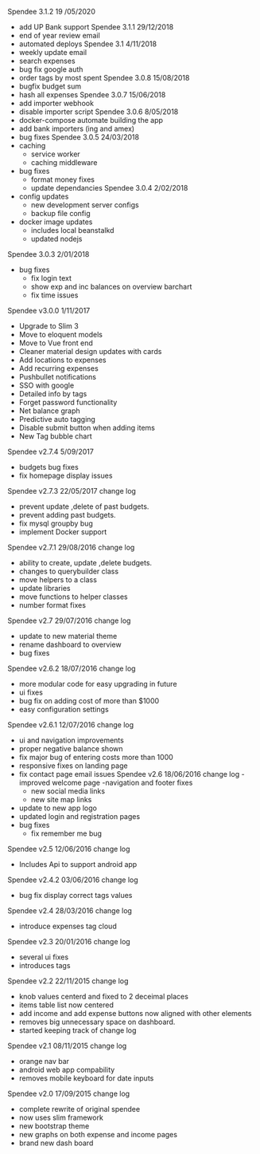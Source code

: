 Spendee 3.1.2 19 /05/2020
- add UP Bank support
Spendee 3.1.1 29/12/2018
- end of year review email
- automated deploys
Spendee 3.1 4/11/2018
- weekly update email
- search expenses
- bug fix google auth
- order tags by most spent
Spendee 3.0.8 15/08/2018
- bugfix budget sum
- hash all expenses
Spendee 3.0.7 15/06/2018
- add importer webhook
- disable importer script
Spendee 3.0.6 8/05/2018
- docker-compose automate building the app
- add bank importers (ing and amex)
- bug fixes
Spendee 3.0.5 24/03/2018
- caching
  - service worker
  - caching middleware
- bug fixes
  - format money fixes
  - update dependancies
Spendee 3.0.4 2/02/2018
- config updates
  - new development server configs
  - backup file config
- docker image updates
  - includes local beanstalkd
  - updated nodejs

Spendee 3.0.3 2/01/2018
- bug fixes
  - fix login text
  - show exp and inc balances on overview barchart
  - fix time issues

Spendee v3.0.0 1/11/2017
- Upgrade to Slim 3
- Move to eloquent models
- Move to Vue front end
- Cleaner material design updates with cards
- Add locations to expenses
- Add recurring expenses
- Pushbullet notifications
- SSO with google
- Detailed info by tags
- Forget password functionality
- Net balance graph
- Predictive auto tagging
- Disable submit button when adding items
- New Tag bubble chart

Spendee v2.7.4 5/09/2017
- budgets bug fixes
- fix homepage display issues

Spendee v2.7.3 22/05/2017
change log
- prevent update ,delete of past budgets.
- prevent adding past budgets.
- fix mysql groupby bug
- implement Docker support

Spendee v2.7.1 29/08/2016
change log
- ability to create, update ,delete budgets.
- changes to querybuilder class
- move helpers to a class
- update libraries
- move functions to helper classes
- number format fixes

Spendee v2.7 29/07/2016
change log
- update to new material theme
- rename dashboard to overview
- bug fixes

Spendee v2.6.2 18/07/2016
change log
- more modular code for easy upgrading in future
- ui fixes
- bug fix on adding cost of more than $1000
- easy configuration settings

Spendee v2.6.1 12/07/2016
change log
- ui and navigation improvements
- proper negative balance shown
- fix major bug of entering costs more than 1000
- responsive fixes on landing page
- fix contact page email issues
Spendee v2.6 18/06/2016
change log
-improved welcome page
-navigation and footer fixes
   - new social media links
   - new site map links
- update to new app logo
- updated login and registration pages
- bug fixes
    - fix remember me bug

Spendee v2.5 12/06/2016
change log

- Includes Api to support android app

Spendee v2.4.2 03/06/2016
change log

- bug fix display correct tags values

Spendee v2.4 28/03/2016
change log

- introduce expenses tag cloud

Spendee v2.3 20/01/2016
change log

- several ui fixes
- introduces tags

Spendee v2.2 22/11/2015
change log

- knob values centerd and fixed to 2 deceimal places
- items table list now centered
- add income and add expense buttons now aligned with other elements
- removes big unnecessary space on dashboard.
- started keeping track of change log

Spendee v2.1 08/11/2015
change log

- orange nav bar
- android web app compability
- removes mobile keyboard for date inputs

Spendee v2.0 17/09/2015
change log

- complete rewrite of original spendee
- now uses slim framework
- new bootstrap theme
- new graphs on both expense and income pages
- brand new dash board
